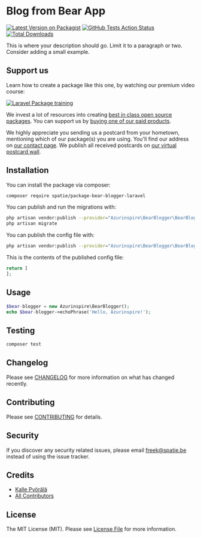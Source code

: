 # Blog from Bear App

[![Latest Version on Packagist](https://img.shields.io/packagist/v/spatie/bear-blogger.svg?style=flat-square)](https://packagist.org/packages/spatie/bear-blogger)
[![GitHub Tests Action Status](https://img.shields.io/github/workflow/status/spatie/bear-blogger/run-tests?label=tests)](https://github.com/spatie/bear-blogger/actions?query=workflow%3Arun-tests+branch%3Amaster)
[![Total Downloads](https://img.shields.io/packagist/dt/spatie/bear-blogger.svg?style=flat-square)](https://packagist.org/packages/spatie/bear-blogger)


This is where your description should go. Limit it to a paragraph or two. Consider adding a small example.

## Support us

Learn how to create a package like this one, by watching our premium video course:

[![Laravel Package training](https://spatie.be/github/package-training.jpg)](https://laravelpackage.training)

We invest a lot of resources into creating [best in class open source packages](https://spatie.be/open-source). You can support us by [buying one of our paid products](https://spatie.be/open-source/support-us).

We highly appreciate you sending us a postcard from your hometown, mentioning which of our package(s) you are using. You'll find our address on [our contact page](https://spatie.be/about-us). We publish all received postcards on [our virtual postcard wall](https://spatie.be/open-source/postcards).

## Installation

You can install the package via composer:

```bash
composer require spatie/package-bear-blogger-laravel
```

You can publish and run the migrations with:

```bash
php artisan vendor:publish --provider="Azurinspire\BearBlogger\BearBloggerServiceProvider" --tag="migrations"
php artisan migrate
```

You can publish the config file with:
```bash
php artisan vendor:publish --provider="Azurinspire\BearBlogger\BearBloggerServiceProvider" --tag="config"
```

This is the contents of the published config file:

```php
return [
];
```

## Usage

``` php
$bear-blogger = new Azurinspire\BearBlogger();
echo $bear-blogger->echoPhrase('Hello, Azurinspire!');
```

## Testing

``` bash
composer test
```

## Changelog

Please see [CHANGELOG](CHANGELOG.md) for more information on what has changed recently.

## Contributing

Please see [CONTRIBUTING](CONTRIBUTING.md) for details.

## Security

If you discover any security related issues, please email freek@spatie.be instead of using the issue tracker.

## Credits

- [Kalle Pyörälä](https://github.com/azurinspire)
- [All Contributors](../../contributors)

## License

The MIT License (MIT). Please see [License File](LICENSE.md) for more information.
